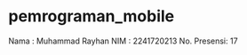 # pemrograman_mobile
Nama        :   Muhammad Rayhan
NIM         :   2241720213
No. Presensi:   17

